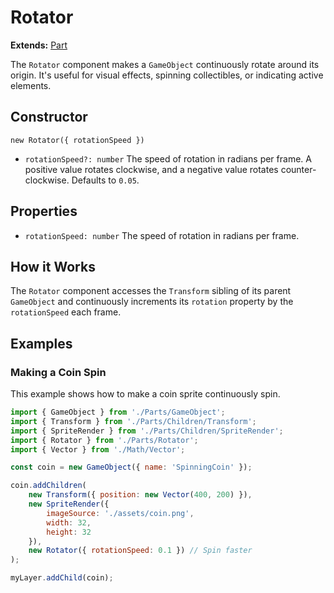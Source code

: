 # Rotator

**Extends:** [Part](./Part.md)

The `Rotator` component makes a `GameObject` continuously rotate around its origin. It's useful for visual effects, spinning collectibles, or indicating active elements.

## Constructor

`new Rotator({ rotationSpeed })`

-   `rotationSpeed?: number`
    The speed of rotation in radians per frame. A positive value rotates clockwise, and a negative value rotates counter-clockwise. Defaults to `0.05`.

## Properties

-   `rotationSpeed: number`
    The speed of rotation in radians per frame.

## How it Works

The `Rotator` component accesses the `Transform` sibling of its parent `GameObject` and continuously increments its `rotation` property by the `rotationSpeed` each frame.

## Examples

### Making a Coin Spin

This example shows how to make a coin sprite continuously spin.

```javascript
import { GameObject } from './Parts/GameObject';
import { Transform } from './Parts/Children/Transform';
import { SpriteRender } from './Parts/Children/SpriteRender';
import { Rotator } from './Parts/Rotator';
import { Vector } from './Math/Vector';

const coin = new GameObject({ name: 'SpinningCoin' });

coin.addChildren(
    new Transform({ position: new Vector(400, 200) }),
    new SpriteRender({
        imageSource: './assets/coin.png',
        width: 32,
        height: 32
    }),
    new Rotator({ rotationSpeed: 0.1 }) // Spin faster
);

myLayer.addChild(coin);
```
